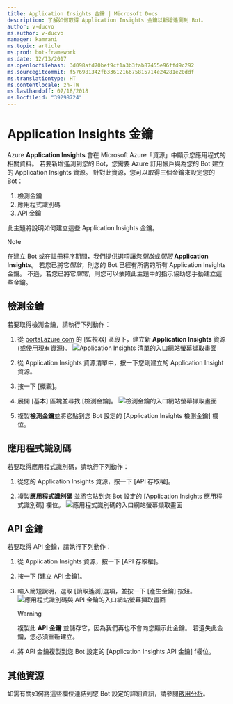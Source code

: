 ```yaml
---
title: Application Insights 金鑰 | Microsoft Docs
description: 了解如何取得 Application Insights 金鑰以新增遙測到 Bot。
author: v-ducvo
ms.author: v-ducvo
manager: kamrani
ms.topic: article
ms.prod: bot-framework
ms.date: 12/13/2017
ms.openlocfilehash: 3d098afd70bef9cf1a3b3fab87455e96ffd9c292
ms.sourcegitcommit: f576981342fb3361216675815714e24281e20ddf
ms.translationtype: HT
ms.contentlocale: zh-TW
ms.lasthandoff: 07/18/2018
ms.locfileid: "39298724"
---
```

# <a name="application-insights-keys"></a>Application Insights 金鑰

Azure **Application Insights** 會在 Microsoft Azure「資源」中顯示您應用程式的相關資料。 若要新增遙測到您的 Bot，您需要 Azure 訂用帳戶與為您的 Bot 建立的 Application Insights 資源。 針對此資源，您可以取得三個金鑰來設定您的 Bot：

1. 檢測金鑰
2. 應用程式識別碼
3. API 金鑰

此主題將說明如何建立這些 Application Insights 金鑰。

> [!NOTE]
> 在建立 Bot 或在註冊程序期間，我們提供選項讓您*開啟*或*關閉* **Application Insights**。 若您已將它*開啟*，則您的 Bot 已經有所需的所有 Application Insights 金鑰。 不過，若您已將它*關閉*，則您可以依照此主題中的指示協助您手動建立這些金鑰。

## <a name="instrumentation-key"></a>檢測金鑰

若要取得檢測金鑰，請執行下列動作：
1. 從 [portal.azure.com](http://portal.azure.com) 的 [監視器] 區段下，建立新 **Application Insights** 資源 (或使用現有資源)。
![Application Insights 清單的入口網站螢幕擷取畫面](~/media/portal-app-insights-add-new.png)

2. 從 Application Insights 資源清單中，按一下您剛建立的 Application Insight 資源。

3. 按一下 [概觀]。

4. 展開 [基本] 區塊並尋找 [檢測金鑰]。 
![檢測金鑰的入口網站螢幕擷取畫面](~/media/portal-app-insights-instrumentation-key.png)

5. 複製**檢測金鑰**並將它貼到您 Bot 設定的 [Application Insights 檢測金鑰] 欄位。

## <a name="application-id"></a>應用程式識別碼

若要取得應用程式識別碼，請執行下列動作：
1. 從您的 Application Insights 資源，按一下 [API 存取權]。

2. 複製**應用程式識別碼** 並將它貼到您 Bot 設定的 [Application Insights 應用程式識別碼] 欄位。 
![應用程式識別碼的入口網站螢幕擷取畫面](~/media/portal-app-insights-appid.png)

## <a name="api-key"></a>API 金鑰

若要取得 API 金鑰，請執行下列動作：
1. 從 Application Insights 資源，按一下 [API 存取權]。

2. 按一下 [建立 API 金鑰]。

3. 輸入簡短說明，選取 [讀取遙測]選項，並按一下 [產生金鑰] 按鈕。
![應用程式識別碼與 API 金鑰的入口網站螢幕擷取畫面](~/media/portal-app-insights-appid-apikey.png)

   > [!WARNING]
   > 複製此 **API 金鑰** 並儲存它，因為我們再也不會向您顯示此金鑰。 若遺失此金鑰，您必須重新建立。

4. 將 API 金鑰複製到您 Bot 設定的 [Application Insights API 金鑰] f欄位。

## <a name="additional-resources"></a>其他資源
如需有關如何將這些欄位連結到您 Bot 設定的詳細資訊，請參閱[啟用分析](~/bot-service-manage-analytics.md#enable-analytics)。